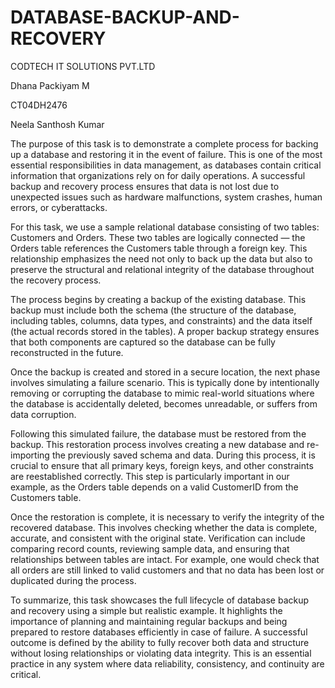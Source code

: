 # DATABASE-BACKUP-AND-RECOVERY

CODTECH IT SOLUTIONS PVT.LTD

Dhana Packiyam M

CT04DH2476

Neela Santhosh Kumar

The purpose of this task is to demonstrate a complete process for backing up a database and restoring it in the event of failure. This is one of the most essential responsibilities in data management, as databases contain critical information that organizations rely on for daily operations. A successful backup and recovery process ensures that data is not lost due to unexpected issues such as hardware malfunctions, system crashes, human errors, or cyberattacks.

For this task, we use a sample relational database consisting of two tables: Customers and Orders. These two tables are logically connected — the Orders table references the Customers table through a foreign key. This relationship emphasizes the need not only to back up the data but also to preserve the structural and relational integrity of the database throughout the recovery process.

The process begins by creating a backup of the existing database. This backup must include both the schema (the structure of the database, including tables, columns, data types, and constraints) and the data itself (the actual records stored in the tables). A proper backup strategy ensures that both components are captured so the database can be fully reconstructed in the future.

Once the backup is created and stored in a secure location, the next phase involves simulating a failure scenario. This is typically done by intentionally removing or corrupting the database to mimic real-world situations where the database is accidentally deleted, becomes unreadable, or suffers from data corruption.

Following this simulated failure, the database must be restored from the backup. This restoration process involves creating a new database and re-importing the previously saved schema and data. During this process, it is crucial to ensure that all primary keys, foreign keys, and other constraints are reestablished correctly. This step is particularly important in our example, as the Orders table depends on a valid CustomerID from the Customers table.

Once the restoration is complete, it is necessary to verify the integrity of the recovered database. This involves checking whether the data is complete, accurate, and consistent with the original state. Verification can include comparing record counts, reviewing sample data, and ensuring that relationships between tables are intact. For example, one would check that all orders are still linked to valid customers and that no data has been lost or duplicated during the process.

To summarize, this task showcases the full lifecycle of database backup and recovery using a simple but realistic example. It highlights the importance of planning and maintaining regular backups and being prepared to restore databases efficiently in case of failure. A successful outcome is defined by the ability to fully recover both data and structure without losing relationships or violating data integrity. This is an essential practice in any system where data reliability, consistency, and continuity are critical.

